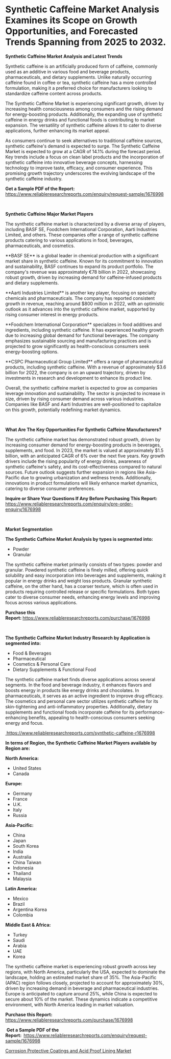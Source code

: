 <p><h1>Synthetic Caffeine Market Analysis Examines its Scope on Growth Opportunities, and Forecasted Trends Spanning from 2025 to 2032.</h1></p><p><strong>Synthetic Caffeine Market Analysis and Latest Trends</strong></p>
<p><p>Synthetic caffeine is an artificially produced form of caffeine, commonly used as an additive in various food and beverage products, pharmaceuticals, and dietary supplements. Unlike naturally occurring caffeine found in coffee or tea, synthetic caffeine has a more controlled formulation, making it a preferred choice for manufacturers looking to standardize caffeine content across products. </p><p>The Synthetic Caffeine Market is experiencing significant growth, driven by increasing health consciousness among consumers and the rising demand for energy-boosting products. Additionally, the expanding use of synthetic caffeine in energy drinks and functional foods is contributing to market expansion. The versatility of synthetic caffeine allows it to cater to diverse applications, further enhancing its market appeal.</p><p>As consumers continue to seek alternatives to traditional caffeine sources, synthetic caffeine's demand is expected to surge. The Synthetic Caffeine Market is expected to grow at a CAGR of 14.1% during the forecast period. Key trends include a focus on clean label products and the incorporation of synthetic caffeine into innovative beverage concepts, harnessing technology to improve taste, efficacy, and consumer experience. This promising growth trajectory underscores the evolving landscape of the synthetic caffeine industry.</p></p>
<p><strong>Get a Sample PDF of the Report:&nbsp;</strong> <a href="https://www.reliableresearchreports.com/enquiry/request-sample/1676998?utm_campaign=3313&utm_medium=2&utm_source=Github&utm_content=ia&utm_term=24032025&utm_id=synthetic-caffeine">https://www.reliableresearchreports.com/enquiry/request-sample/1676998</a></p>
<p>&nbsp;</p>
<p><strong>Synthetic Caffeine Major Market Players</strong></p>
<p><p>The synthetic caffeine market is characterized by a diverse array of players, including BASF SE, Foodchem International Corporation, Aarti Industries Limited, and others. These companies offer a range of synthetic caffeine products catering to various applications in food, beverages, pharmaceuticals, and cosmetics.</p><p>**BASF SE** is a global leader in chemical production with a significant market share in synthetic caffeine. Known for its commitment to innovation and sustainability, BASF continues to expand its product portfolio. The company's revenue was approximately €78 billion in 2022, showcasing robust growth, driven by increasing demand for caffeine-infused products and dietary supplements.</p><p>**Aarti Industries Limited** is another key player, focusing on specialty chemicals and pharmaceuticals. The company has reported consistent growth in revenue, reaching around $800 million in 2022, with an optimistic outlook as it advances into the synthetic caffeine market, supported by rising consumer interest in energy products.</p><p>**Foodchem International Corporation** specializes in food additives and ingredients, including synthetic caffeine. It has experienced healthy growth due to increasing global demand for functional beverages. The company emphasizes sustainable sourcing and manufacturing practices and is projected to grow significantly as health-conscious consumers seek energy-boosting options.</p><p>**CSPC Pharmaceutical Group Limited** offers a range of pharmaceutical products, including synthetic caffeine. With a revenue of approximately $3.6 billion for 2022, the company is on an upward trajectory, driven by investments in research and development to enhance its product line.</p><p>Overall, the synthetic caffeine market is expected to grow as companies leverage innovation and sustainability. The sector is projected to increase in size, driven by rising consumer demand across various industries. Companies like BASF and Aarti Industries are well-positioned to capitalize on this growth, potentially redefining market dynamics.</p></p>
<p>&nbsp;</p>
<p><strong>What Are The Key Opportunities For Synthetic Caffeine Manufacturers?</strong></p>
<p><p>The synthetic caffeine market has demonstrated robust growth, driven by increasing consumer demand for energy-boosting products in beverages, supplements, and food. In 2023, the market is valued at approximately $1.5 billion, with an anticipated CAGR of 6% over the next five years. Key growth drivers include the rising popularity of energy drinks, awareness of synthetic caffeine's safety, and its cost-effectiveness compared to natural sources. Future outlook suggests further expansion in regions like Asia-Pacific due to growing urbanization and wellness trends. Additionally, innovations in product formulations will likely enhance market dynamics, catering to diverse consumer preferences.</p></p>
<p><strong>Inquire or Share Your Questions If Any Before Purchasing This Report:</strong> <a href="https://www.reliableresearchreports.com/enquiry/pre-order-enquiry/1676998?utm_campaign=3313&utm_medium=2&utm_source=Github&utm_content=ia&utm_term=24032025&utm_id=synthetic-caffeine">https://www.reliableresearchreports.com/enquiry/pre-order-enquiry/1676998</a></p>
<p>&nbsp;</p>
<p><strong>Market Segmentation</strong></p>
<p><strong>The Synthetic Caffeine Market Analysis by types is segmented into:</strong></p>
<p><ul><li>Powder</li><li>Granular</li></ul></p>
<p><p>The synthetic caffeine market primarily consists of two types: powder and granular. Powdered synthetic caffeine is finely milled, offering quick solubility and easy incorporation into beverages and supplements, making it popular in energy drinks and weight loss products. Granular synthetic caffeine, on the other hand, has a coarser texture, which is often used in products requiring controlled release or specific formulations. Both types cater to diverse consumer needs, enhancing energy levels and improving focus across various applications.</p></p>
<p><strong>Purchase this Report:&nbsp;</strong><a href="https://www.reliableresearchreports.com/purchase/1676998?utm_campaign=3313&utm_medium=2&utm_source=Github&utm_content=ia&utm_term=24032025&utm_id=synthetic-caffeine">https://www.reliableresearchreports.com/purchase/1676998</a></p>
<p>&nbsp;</p>
<p><strong>The Synthetic Caffeine Market Industry Research by Application is segmented into:</strong></p>
<p><ul><li>Food & Beverages</li><li>Pharmaceutical</li><li>Cosmetics & Personal Care</li><li>Dietary Supplements & Functional Food</li></ul></p>
<p><p>The synthetic caffeine market finds diverse applications across several segments. In the food and beverage industry, it enhances flavors and boosts energy in products like energy drinks and chocolates. In pharmaceuticals, it serves as an active ingredient to improve drug efficacy. The cosmetics and personal care sector utilizes synthetic caffeine for its skin-tightening and anti-inflammatory properties. Additionally, dietary supplements and functional foods incorporate caffeine for its performance-enhancing benefits, appealing to health-conscious consumers seeking energy and focus.</p></p>
<p><a href="https://www.reliableresearchreports.com/synthetic-caffeine-r1676998?utm_campaign=3313&utm_medium=2&utm_source=Github&utm_content=ia&utm_term=24032025&utm_id=synthetic-caffeine">&nbsp;https://www.reliableresearchreports.com/synthetic-caffeine-r1676998</a></p>
<p><strong>In terms of Region, the Synthetic Caffeine Market Players available by Region are:</strong></p>
<p>
    <p> <strong> North America: </strong>
        <ul>
            <li>United States</li>
            <li>Canada</li>
        </ul>
        </p> 
    <p> <strong> Europe: </strong>
        <ul>
            <li>Germany</li>
            <li>France</li>
            <li>U.K.</li>
            <li>Italy</li>
            <li>Russia</li>
        </ul>
        </p> 
    <p> <strong> Asia-Pacific: </strong>
        <ul>
            <li>China</li>
            <li>Japan</li>
            <li>South Korea</li>
            <li>India</li>
            <li>Australia</li>
            <li>China Taiwan</li>
            <li>Indonesia</li>
            <li>Thailand</li>
            <li>Malaysia</li>
        </ul>
        </p> 
    <p> <strong> Latin America: </strong>
        <ul>
            <li>Mexico</li>
            <li>Brazil</li>
            <li>Argentina Korea</li>
            <li>Colombia</li>
        </ul>
        </p> 
    <p> <strong> Middle East & Africa: </strong>
        <ul>
            <li>Turkey</li>
            <li>Saudi</li>
            <li>Arabia</li>
            <li>UAE</li>
            <li>Korea</li>
        </ul>
    </p>
    </p>
<p><p>The synthetic caffeine market is experiencing robust growth across key regions, with North America, particularly the USA, expected to dominate the landscape, holding an estimated market share of 35%. The Asia-Pacific (APAC) region follows closely, projected to account for approximately 30%, driven by increasing demand in beverage and pharmaceutical industries. Europe is anticipated to capture around 25%, while China is expected to secure about 10% of the market. These dynamics indicate a competitive environment, with North America leading in market valuation.</p></p>
<p><strong>Purchase this Report: </strong><a href="https://www.reliableresearchreports.com/purchase/1676998?utm_campaign=3313&utm_medium=2&utm_source=Github&utm_content=ia&utm_term=24032025&utm_id=synthetic-caffeine">https://www.reliableresearchreports.com/purchase/1676998</a></p>
<p>&nbsp;<strong>Get a Sample PDF of the Report:&nbsp;&nbsp;</strong><a href="https://www.reliableresearchreports.com/enquiry/request-sample/1676998?utm_campaign=3313&utm_medium=2&utm_source=Github&utm_content=ia&utm_term=24032025&utm_id=synthetic-caffeine">https://www.reliableresearchreports.com/enquiry/request-sample/1676998</a></p>
<p><strong></strong></p>
<p><p><a href="https://github.com/iquiseeboli/Market-Research-Report-List-1/blob/main/corrosion-protective-coatings-and-acid-proof-lining-market.md?utm_campaign=3313&utm_medium=2&utm_source=Github&utm_content=ia&utm_term=24032025&utm_id=synthetic-caffeine">Corrosion Protective Coatings and Acid Proof Lining Market</a></p></p>